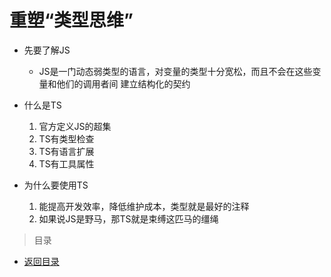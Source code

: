 # 重塑“类型思维”

* 先要了解JS
    * JS是一门动态弱类型的语言，对变量的类型十分宽松，而且不会在这些变量和他们的调用者间
        建立结构化的契约
        
* 什么是TS
    1. 官方定义JS的超集
    2. TS有类型检查
    3. TS有语言扩展
    4. TS有工具属性

* 为什么要使用TS 
    1. 能提高开发效率，降低维护成本，类型就是最好的注释
    2. 如果说JS是野马，那TS就是束缚这匹马的缰绳

> 目录

* [返回目录](../../README.md)